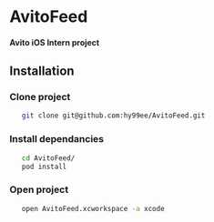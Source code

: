 # AvitoFeed
#### Avito iOS Intern project ####

## Installation ##
### Clone project ###
```sh
   git clone git@github.com:hy99ee/AvitoFeed.git
```
### Install dependancies ###
```sh
   cd AvitoFeed/
   pod install
```
### Open project ###
```sh
   open AvitoFeed.xcworkspace -a xcode
```
